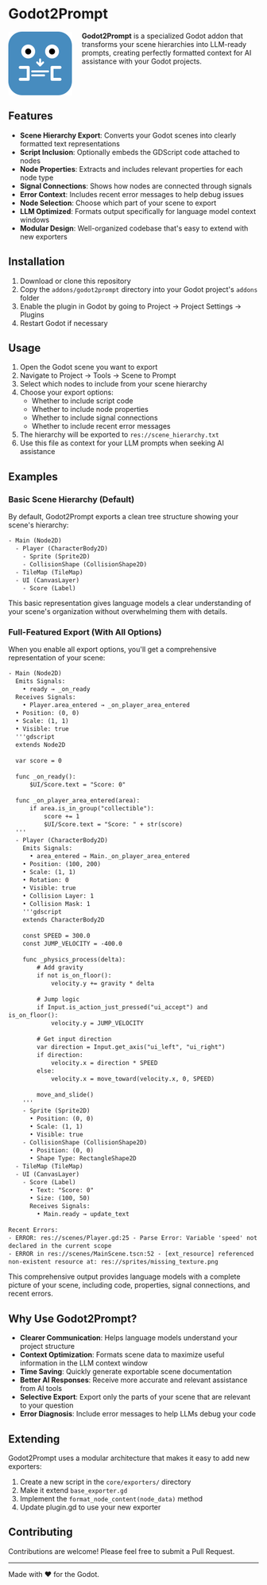# Godot2Prompt

<img src="icon.svg" width="128" height="128" align="left" style="margin-right: 20px;">

**Godot2Prompt** is a specialized Godot addon that transforms your scene hierarchies into LLM-ready prompts, creating perfectly formatted context for AI assistance with your Godot projects.

<br clear="left"/>

## Features

- **Scene Hierarchy Export**: Converts your Godot scenes into clearly formatted text representations
- **Script Inclusion**: Optionally embeds the GDScript code attached to nodes
- **Node Properties**: Extracts and includes relevant properties for each node type
- **Signal Connections**: Shows how nodes are connected through signals
- **Error Context**: Includes recent error messages to help debug issues
- **Node Selection**: Choose which part of your scene to export
- **LLM Optimized**: Formats output specifically for language model context windows
- **Modular Design**: Well-organized codebase that's easy to extend with new exporters

## Installation

1. Download or clone this repository
2. Copy the `addons/godot2prompt` directory into your Godot project's `addons` folder
3. Enable the plugin in Godot by going to Project → Project Settings → Plugins
4. Restart Godot if necessary

## Usage

1. Open the Godot scene you want to export
2. Navigate to Project → Tools → Scene to Prompt
3. Select which nodes to include from your scene hierarchy
4. Choose your export options:
   - Whether to include script code
   - Whether to include node properties
   - Whether to include signal connections
   - Whether to include recent error messages
5. The hierarchy will be exported to `res://scene_hierarchy.txt`
6. Use this file as context for your LLM prompts when seeking AI assistance

## Examples

### Basic Scene Hierarchy (Default)

By default, Godot2Prompt exports a clean tree structure showing your scene's hierarchy:

```
- Main (Node2D)
  - Player (CharacterBody2D)
    - Sprite (Sprite2D)
    - CollisionShape (CollisionShape2D)
  - TileMap (TileMap)
  - UI (CanvasLayer)
    - Score (Label)
```

This basic representation gives language models a clear understanding of your scene's organization without overwhelming them with details.

### Full-Featured Export (With All Options)

When you enable all export options, you'll get a comprehensive representation of your scene:

```
- Main (Node2D)
  Emits Signals:
    • ready → _on_ready
  Receives Signals:
    • Player.area_entered → _on_player_area_entered
  • Position: (0, 0)
  • Scale: (1, 1)
  • Visible: true
  '''gdscript
  extends Node2D

  var score = 0

  func _on_ready():
      $UI/Score.text = "Score: 0"

  func _on_player_area_entered(area):
      if area.is_in_group("collectible"):
          score += 1
          $UI/Score.text = "Score: " + str(score)
  '''
  - Player (CharacterBody2D)
    Emits Signals:
      • area_entered → Main._on_player_area_entered
    • Position: (100, 200)
    • Scale: (1, 1)
    • Rotation: 0
    • Visible: true
    • Collision Layer: 1
    • Collision Mask: 1
    '''gdscript
    extends CharacterBody2D

    const SPEED = 300.0
    const JUMP_VELOCITY = -400.0

    func _physics_process(delta):
        # Add gravity
        if not is_on_floor():
            velocity.y += gravity * delta

        # Jump logic
        if Input.is_action_just_pressed("ui_accept") and is_on_floor():
            velocity.y = JUMP_VELOCITY

        # Get input direction
        var direction = Input.get_axis("ui_left", "ui_right")
        if direction:
            velocity.x = direction * SPEED
        else:
            velocity.x = move_toward(velocity.x, 0, SPEED)

        move_and_slide()
    '''
    - Sprite (Sprite2D)
      • Position: (0, 0)
      • Scale: (1, 1)
      • Visible: true
    - CollisionShape (CollisionShape2D)
      • Position: (0, 0)
      • Shape Type: RectangleShape2D
  - TileMap (TileMap)
  - UI (CanvasLayer)
    - Score (Label)
      • Text: "Score: 0"
      • Size: (100, 50)
      Receives Signals:
        • Main.ready → update_text

Recent Errors:
- ERROR: res://scenes/Player.gd:25 - Parse Error: Variable 'speed' not declared in the current scope
- ERROR in res://scenes/MainScene.tscn:52 - [ext_resource] referenced non-existent resource at: res://sprites/missing_texture.png
```

This comprehensive output provides language models with a complete picture of your scene, including code, properties, signal connections, and recent errors.

## Why Use Godot2Prompt?

- **Clearer Communication**: Helps language models understand your project structure
- **Context Optimization**: Formats scene data to maximize useful information in the LLM context window
- **Time Saving**: Quickly generate exportable scene documentation
- **Better AI Responses**: Receive more accurate and relevant assistance from AI tools
- **Selective Export**: Export only the parts of your scene that are relevant to your question
- **Error Diagnosis**: Include error messages to help LLMs debug your code

## Extending

Godot2Prompt uses a modular architecture that makes it easy to add new exporters:

1. Create a new script in the `core/exporters/` directory
2. Make it extend `base_exporter.gd`
3. Implement the `format_node_content(node_data)` method
4. Update plugin.gd to use your new exporter

## Contributing

Contributions are welcome! Please feel free to submit a Pull Request.

---

Made with ❤️ for the Godot.
